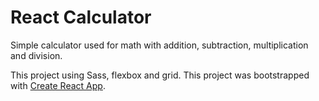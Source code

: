 # React Calculator

Simple calculator used for math with addition, subtraction, multiplication and division. 

This project using Sass, flexbox and grid.
This project was bootstrapped with [Create React App](https://github.com/facebook/create-react-app).
